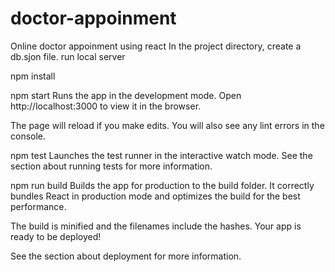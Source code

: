 # doctor-appoinment
Online doctor appoinment using react
In the project directory, create a db.sjon file.
run local server

npm install

npm start Runs the app in the development mode. Open http://localhost:3000 to view it in the browser.

The page will reload if you make edits. You will also see any lint errors in the console.

npm test Launches the test runner in the interactive watch mode. See the section about running tests for more information.

npm run build Builds the app for production to the build folder. It correctly bundles React in production mode and optimizes the build for the best performance.

The build is minified and the filenames include the hashes. Your app is ready to be deployed!

See the section about deployment for more information.
